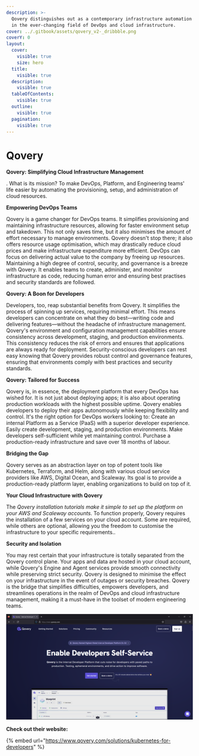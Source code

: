 ```yaml
---
description: >-
  Qovery distinguishes out as a contemporary infrastructure automation platform
  in the ever-changing field of DevOps and cloud infrastructure.
cover: ../.gitbook/assets/qovery_v2-_dribbble.png
coverY: 0
layout:
  cover:
    visible: true
    size: hero
  title:
    visible: true
  description:
    visible: true
  tableOfContents:
    visible: true
  outline:
    visible: true
  pagination:
    visible: true
---
```


# Qovery

**Qovery: Simplifying Cloud Infrastructure Management**

. What is its mission? To make DevOps, Platform, and Engineering teams' life easier by automating the provisioning, setup, and administration of cloud resources.

**Empowering DevOps Teams**

Qovery is a game changer for DevOps teams. It simplifies provisioning and maintaining infrastructure resources, allowing for faster environment setup and takedown. This not only saves time, but it also minimises the amount of effort necessary to manage environments. Qovery doesn't stop there; it also offers resource usage optimisation, which may drastically reduce cloud prices and make infrastructure expenditure more efficient. DevOps can focus on delivering actual value to the company by freeing up resources. Maintaining a high degree of control, security, and governance is a breeze with Qovery. It enables teams to create, administer, and monitor infrastructure as code, reducing human error and ensuring best practises and security standards are followed.

**Qovery: A Boon for Developers**

Developers, too, reap substantial benefits from Qovery. It simplifies the process of spinning up services, requiring minimal effort. This means developers can concentrate on what they do best—writing code and delivering features—without the headache of infrastructure management. Qovery's environment and configuration management capabilities ensure consistency across development, staging, and production environments. This consistency reduces the risk of errors and ensures that applications are always ready for deployment. Security-conscious developers can rest easy knowing that Qovery provides robust control and governance features, ensuring that environments comply with best practices and security standards.

**Qovery: Tailored for Success**

Qovery is, in essence, the deployment platform that every DevOps has wished for. It is not just about deploying apps; it is also about operating production workloads with the highest possible uptime. Qovery enables developers to deploy their apps autonomously while keeping flexibility and control. It's the right option for DevOps workers looking to: Create an internal Platform as a Service (PaaS) with a superior developer experience. Easily create development, staging, and production environments. Make developers self-sufficient while yet maintaining control. Purchase a production-ready infrastructure and save over 18 months of labour.

**Bridging the Gap**

Qovery serves as an abstraction layer on top of potent tools like Kubernetes, Terraform, and Helm, along with various cloud service providers like AWS, Digital Ocean, and Scaleway. Its goal is to provide a production-ready platform layer, enabling organizations to build on top of it.

**Your Cloud Infrastructure with Qovery**

The _Qovery installation tutorials make it simple to set up the platform on your AWS and Scaleway accounts_. To function properly, Qovery requires the installation of a few services on your cloud account. Some are required, while others are optional, allowing you the freedom to customise the infrastructure to your specific requirements..

**Security and Isolation**

You may rest certain that your infrastructure is totally separated from the Qovery control plane. Your apps and data are hosted in your cloud account, while Qovery's Engine and Agent services provide smooth connectivity while preserving strict security. Qovery is designed to minimise the effect on your infrastructure in the event of outages or security breaches. Qovery is the bridge that simplifies difficulties, empowers developers, and streamlines operations in the realm of DevOps and cloud infrastructure management, making it a must-have in the toolset of modern engineering teams.

![](<../.gitbook/assets/image (5) (1) (1).png>)

**Check out their website:**

{% embed url="https://www.qovery.com/solutions/kubernetes-for-developers" %}
